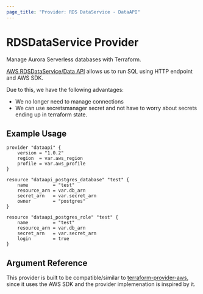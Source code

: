 ```yaml
---
page_title: "Provider: RDS DataService - DataAPI"
---
```


# RDSDataService Provider

Manage Aurora Serverless databases with Terraform.

[AWS RDSDataService/Data API](https://docs.aws.amazon.com/AmazonRDS/latest/AuroraUserGuide/data-api.html) allows us to run SQL using HTTP endpoint and AWS SDK.

Due to this, we have the following advantages:

- We no longer need to manage connections
- We can use secretsmanager secret and not have to worry about secrets ending up in terraform state.

## Example Usage

```hcl
provider "dataapi" {
    version = "1.0.2"
    region  = var.aws_region
    profile = var.aws_profile
}

resource "dataapi_postgres_database" "test" {
    name         = "test"
    resource_arn = var.db_arn
    secret_arn   = var.secret_arn
    owner        = "postgres"
}

resource "dataapi_postgres_role" "test" {
    name         = "test"
    resource_arn = var.db_arn
    secret_arn   = var.secret_arn
    login        = true
}
```

## Argument Reference

This provider is built to be compatible/similar to [terraform-provider-aws](https://registry.terraform.io/providers/hashicorp/aws/latest/docs), since it uses the AWS SDK and the provider implemenation is inspired by it.
